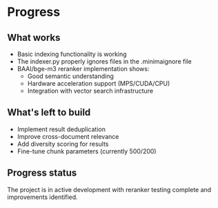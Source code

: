# Progress

## What works
- Basic indexing functionality is working
- The indexer.py properly ignores files in the .minimaignore file
- BAAI/bge-m3 reranker implementation shows:
  - Good semantic understanding
  - Hardware acceleration support (MPS/CUDA/CPU)
  - Integration with vector search infrastructure

## What's left to build
- Implement result deduplication
- Improve cross-document relevance
- Add diversity scoring for results
- Fine-tune chunk parameters (currently 500/200)

## Progress status
The project is in active development with reranker testing complete and improvements identified.
